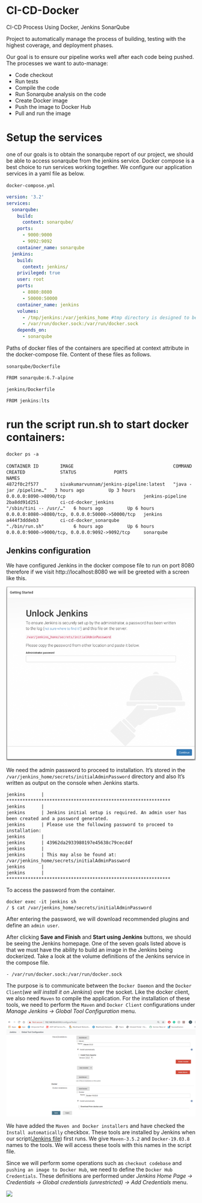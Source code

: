 # CI-CD-Docker
CI-CD Process Using Docker, Jenkins SonarQube

Project to automatically manage the process of building, testing with the highest coverage, and deployment phases.

Our goal is to ensure our pipeline works well after each code being pushed. The processes we want to auto-manage:
* Code checkout
* Run tests
* Compile the code
* Run Sonarqube analysis on the code
* Create Docker image
* Push the image to Docker Hub
* Pull and run the image

# Setup the services
one of our goals is to obtain the sonarqube report of our project, we should be able to access sonarqube from the jenkins service. Docker compose is a best choice to run services working together. We configure our application services in a yaml file as below.

``docker-compose.yml``
```yml
version: '3.2'
services:
  sonarqube:
    build:
      context: sonarqube/
    ports:
      - 9000:9000
      - 9092:9092
    container_name: sonarqube
  jenkins:
    build:
      context: jenkins/
    privileged: true
    user: root
    ports:
      - 8080:8080
      - 50000:50000
    container_name: jenkins
    volumes:
      - /tmp/jenkins:/var/jenkins_home #tmp directory is designed to be wiped on system reboot.
      - /var/run/docker.sock:/var/run/docker.sock
    depends_on:
      - sonarqube
```

Paths of docker files of the containers are specified at context attribute in the docker-compose file. Content of these files as follows.

``sonarqube/Dockerfile``
```
FROM sonarqube:6.7-alpine
```

``jenkins/Dockerfile``
```
FROM jenkins:lts
```

# run the script run.sh to start docker containers:
```
docker ps -a

CONTAINER ID        IMAGE                                     COMMAND                  CREATED             STATUS              PORTS                                              NAMES
4872f0c2f577        sivakumarvunnam/jenkins-pipeline:latest   "java -jar /pipeline…"   3 hours ago         Up 3 hours          0.0.0.0:8090->8090/tcp                             jenkins-pipeline
2ba8dd91d251        ci-cd-docker_jenkins                      "/sbin/tini -- /usr/…"   6 hours ago         Up 6 hours          0.0.0.0:8080->8080/tcp, 0.0.0.0:50000->50000/tcp   jenkins
a444f3dddeb3        ci-cd-docker_sonarqube                    "./bin/run.sh"           6 hours ago         Up 6 hours          0.0.0.0:9000->9000/tcp, 0.0.0.0:9092->9092/tcp     sonarqube
```

## Jenkins configuration

We have configured Jenkins in the docker compose file to run on port 8080 therefore if we visit http://localhost:8080 we will be greeted with a screen like this.

![](images/001.png)

We need the admin password to proceed to installation. It’s stored in the ``/var/jenkins_home/secrets/initialAdminPassword`` directory and also It’s written as output on the console when Jenkins starts.

```
jenkins      | *************************************************************
jenkins      |
jenkins      | Jenkins initial setup is required. An admin user has been created and a password generated.
jenkins      | Please use the following password to proceed to installation:
jenkins      |
jenkins      | 43962da2933980197e45638c79cecd4f
jenkins      |
jenkins      | This may also be found at: /var/jenkins_home/secrets/initialAdminPassword
jenkins      |
jenkins      | *************************************************************
```

To access the password from the container.

```
docker exec -it jenkins sh
/ $ cat /var/jenkins_home/secrets/initialAdminPassword
```

After entering the password, we will download recommended plugins and define an ``admin user``.

After clicking **Save and Finish** and **Start using Jenkins** buttons, we should be seeing the Jenkins homepage. One of the seven goals listed above is that we must have the ability to build an image in the Jenkins being dockerized. Take a look at the volume definitions of the Jenkins service in the compose file.
```
- /var/run/docker.sock:/var/run/docker.sock
```

The purpose is to communicate between the ``Docker Daemon`` and the ``Docker Client``(_we will install it on Jenkins_) over the socket. Like the docker client, we also need ``Maven`` to compile the application. For the installation of these tools, we need to perform the ``Maven`` and ``Docker Client`` configurations under _Manage Jenkins -> Global Tool Configuration_ menu.

![](images/002.png)

We have added the ``Maven and Docker installers`` and have checked the ``Install automatically`` checkbox. These tools are installed by Jenkins when our script([Jenkins file](https://github.com/sivakumarvunnam/CI-CD-Docker/blob/master/Jenkinsfile)) first runs. We give ``Maven-3.5.2`` and ``Docker-19.03.8`` names to the tools. We will access these tools with this names in the script file.

Since we will perform some operations such as ``checkout codebase`` and ``pushing an image to Docker Hub``, we need to define the ``Docker Hub Credentials``. These definitions are performed under _Jenkins Home Page -> Credentials -> Global credentials (unrestricted) -> Add Credentials_ menu.

![](images/009.png)
